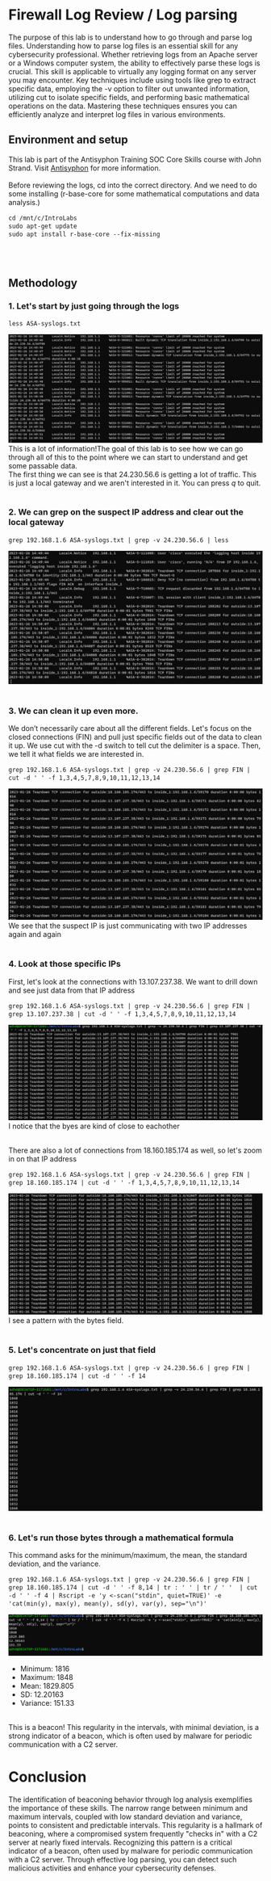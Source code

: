 # Firewall Log Review / Log parsing
The purpose of this lab is to understand how to go through and parse log files. Understanding how to parse log files is an essential skill for any cybersecurity professional. Whether retrieving logs from an Apache server or a Windows computer system, the ability to effectively parse these logs is crucial. This skill is applicable to virtually any logging format on any server you may encounter. Key techniques include using tools like grep to extract specific data, employing the -v option to filter out unwanted information, utilizing cut to isolate specific fields, and performing basic mathematical operations on the data. Mastering these techniques ensures you can efficiently analyze and interpret log files in various environments.

## Environment and setup
This lab is part of the Antisyphon Training SOC Core Skills course with John Strand. Visit [Antisyphon](https://www.antisyphontraining.com/) for more information.
<br>
<br>
Before reviewing the logs, cd into the correct directory. And we need to do some installing (r-base-core for some mathematical computations and data analysis.)
```
cd /mnt/c/IntroLabs
sudo apt-get update
sudo apt install r-base-core --fix-missing
```
<br>
<br>

## Methodology
### 1. Let's start by just going through the logs
```
less ASA-syslogs.txt
```
![ASAlogs](https://github.com/trixiahorner/firewall_log_review/blob/main/images/F1.png?raw=true)
<br>
This is a lot of information!The goal of this lab is to see how we can go through all of this to the point where we can start to understand and get some passable data. 
<br>
The first thing we can see is that 24.230.56.6 is getting a lot of traffic. This is just a local gateway and we aren't interested in it. You can press *q* to quit.
<br>
<br>

### 2. We can grep on the suspect IP address and clear out the local gateway
```
grep 192.168.1.6 ASA-syslogs.txt | grep -v 24.230.56.6 | less
```
![grep](https://github.com/trixiahorner/firewall_log_review/blob/main/images/F2.png?raw=true)
<br>
<br>

### 3. We can clean it up even more.
We don’t necessarily care about all the different fields. Let's focus on the closed connections (FIN) and pull just specific fields out of the data to clean it up. We use cut with the -d switch to tell cut the delimiter is a space. Then, we tell it what fields we are interested in.
```
grep 192.168.1.6 ASA-syslogs.txt | grep -v 24.230.56.6 | grep FIN | cut -d ' ' -f 1,3,4,5,7,8,9,10,11,12,13,14
```
![grepFIN](https://github.com/trixiahorner/firewall_log_review/blob/main/images/F3.png?raw=true)
<br>
We see that the suspect IP is just communicating with two IP addresses again and again
<br>
<br>

### 4. Look at those specific IPs
First, let's look at the connections with 13.107.237.38. We want to drill down and see just data from that IP address
```
grep 192.168.1.6 ASA-syslogs.txt | grep -v 24.230.56.6 | grep FIN | grep 13.107.237.38 | cut -d ' ' -f 1,3,4,5,7,8,9,10,11,12,13,14
```
![IP1](https://github.com/trixiahorner/firewall_log_review/blob/main/images/F4.png?raw=true)
<br>
I notice that the byes are kind of close to eachother
<br>
<br>

There are also a lot of connections from 18.160.185.174 as well, so let's zoom in on that IP address
```
grep 192.168.1.6 ASA-syslogs.txt | grep -v 24.230.56.6 | grep FIN | grep 18.160.185.174 | cut -d ' ' -f 1,3,4,5,7,8,9,10,11,12,13,14
```
![IP2](https://github.com/trixiahorner/firewall_log_review/blob/main/images/F5.png?raw=true)
<br>
I see a pattern with the bytes field.
<br>
<br>

### 5. Let's concentrate on just that field
```
grep 192.168.1.6 ASA-syslogs.txt | grep -v 24.230.56.6 | grep FIN | grep 18.160.185.174 | cut -d ' ' -f 14
```
![byte](https://github.com/trixiahorner/firewall_log_review/blob/main/images/F6.png?raw=true)
<br>
<br>

### 6. Let's run those bytes through a mathematical formula
This command asks for the minimum/maximum, the mean, the standard deviation, and the variance.
```
grep 192.168.1.6 ASA-syslogs.txt | grep -v 24.230.56.6 | grep FIN | grep 18.160.185.174 | cut -d ' ' -f 8,14 | tr : ' ' | tr / ' '  | cut -d ' ' -f 4 | Rscript -e 'y <-scan("stdin", quiet=TRUE)' -e 'cat(min(y), max(y), mean(y), sd(y), var(y), sep="\n")'
```
![math](https://github.com/trixiahorner/firewall_log_review/blob/main/images/F7.png?raw=true)
<br>
- Minimum: 1816
- Maximum: 1848
- Mean: 1829.805
- SD: 12.20163
- Variance: 151.33
<br>
This is a beacon! This regularity in the intervals, with minimal deviation, is a strong indicator of a beacon, which is often used by malware for periodic communication with a C2 server.
<br>

# Conclusion
The identification of beaconing behavior through log analysis exemplifies the importance of these skills. The narrow range between minimum and maximum intervals, coupled with low standard deviation and variance, points to consistent and predictable intervals. This regularity is a hallmark of beaconing, where a compromised system frequently "checks in" with a C2 server at nearly fixed intervals. Recognizing this pattern is a critical indicator of a beacon, often used by malware for periodic communication with a C2 server. Through effective log parsing, you can detect such malicious activities and enhance your cybersecurity defenses.















  

